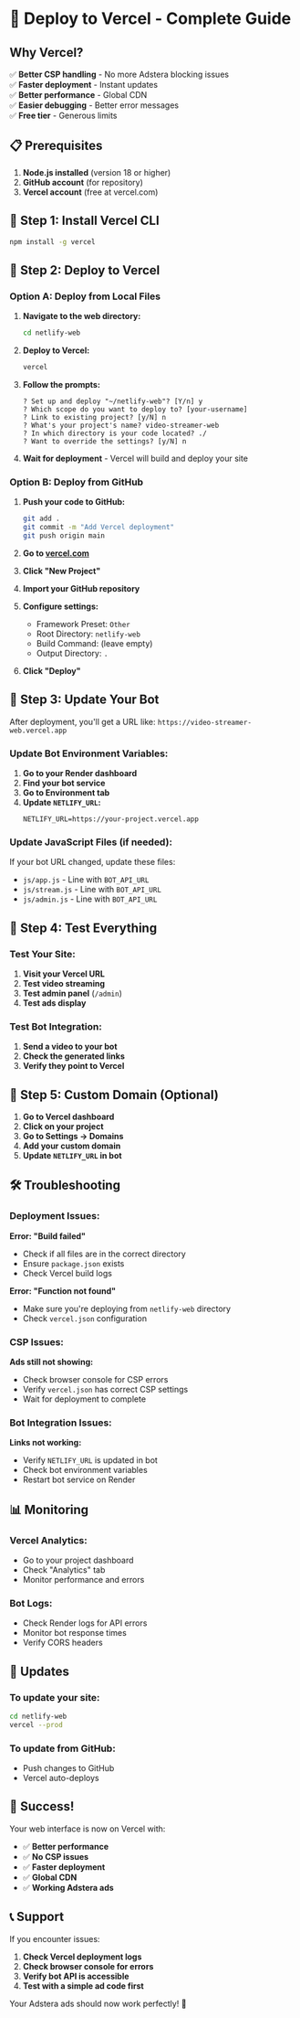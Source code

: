 # 🚀 Deploy to Vercel - Complete Guide

## Why Vercel?

✅ **Better CSP handling** - No more Adstera blocking issues  
✅ **Faster deployment** - Instant updates  
✅ **Better performance** - Global CDN  
✅ **Easier debugging** - Better error messages  
✅ **Free tier** - Generous limits  

## 📋 Prerequisites

1. **Node.js installed** (version 18 or higher)
2. **GitHub account** (for repository)
3. **Vercel account** (free at vercel.com)

## 🔧 Step 1: Install Vercel CLI

```bash
npm install -g vercel
```

## 🚀 Step 2: Deploy to Vercel

### Option A: Deploy from Local Files

1. **Navigate to the web directory:**
   ```bash
   cd netlify-web
   ```

2. **Deploy to Vercel:**
   ```bash
   vercel
   ```

3. **Follow the prompts:**
   ```
   ? Set up and deploy "~/netlify-web"? [Y/n] y
   ? Which scope do you want to deploy to? [your-username]
   ? Link to existing project? [y/N] n
   ? What's your project's name? video-streamer-web
   ? In which directory is your code located? ./
   ? Want to override the settings? [y/N] n
   ```

4. **Wait for deployment** - Vercel will build and deploy your site

### Option B: Deploy from GitHub

1. **Push your code to GitHub:**
   ```bash
   git add .
   git commit -m "Add Vercel deployment"
   git push origin main
   ```

2. **Go to [vercel.com](https://vercel.com)**

3. **Click "New Project"**

4. **Import your GitHub repository**

5. **Configure settings:**
   - Framework Preset: `Other`
   - Root Directory: `netlify-web`
   - Build Command: (leave empty)
   - Output Directory: `.`

6. **Click "Deploy"**

## 🔗 Step 3: Update Your Bot

After deployment, you'll get a URL like: `https://video-streamer-web.vercel.app`

### Update Bot Environment Variables:

1. **Go to your Render dashboard**
2. **Find your bot service**
3. **Go to Environment tab**
4. **Update `NETLIFY_URL`:**
   ```
   NETLIFY_URL=https://your-project.vercel.app
   ```

### Update JavaScript Files (if needed):

If your bot URL changed, update these files:
- `js/app.js` - Line with `BOT_API_URL`
- `js/stream.js` - Line with `BOT_API_URL`  
- `js/admin.js` - Line with `BOT_API_URL`

## 🧪 Step 4: Test Everything

### Test Your Site:
1. **Visit your Vercel URL**
2. **Test video streaming**
3. **Test admin panel** (`/admin`)
4. **Test ads display**

### Test Bot Integration:
1. **Send a video to your bot**
2. **Check the generated links**
3. **Verify they point to Vercel**

## 🔧 Step 5: Custom Domain (Optional)

1. **Go to Vercel dashboard**
2. **Click on your project**
3. **Go to Settings → Domains**
4. **Add your custom domain**
5. **Update `NETLIFY_URL` in bot**

## 🛠️ Troubleshooting

### Deployment Issues:

**Error: "Build failed"**
- Check if all files are in the correct directory
- Ensure `package.json` exists
- Check Vercel build logs

**Error: "Function not found"**
- Make sure you're deploying from `netlify-web` directory
- Check `vercel.json` configuration

### CSP Issues:

**Ads still not showing:**
- Check browser console for CSP errors
- Verify `vercel.json` has correct CSP settings
- Wait for deployment to complete

### Bot Integration Issues:

**Links not working:**
- Verify `NETLIFY_URL` is updated in bot
- Check bot environment variables
- Restart bot service on Render

## 📊 Monitoring

### Vercel Analytics:
- Go to your project dashboard
- Check "Analytics" tab
- Monitor performance and errors

### Bot Logs:
- Check Render logs for API errors
- Monitor bot response times
- Verify CORS headers

## 🔄 Updates

### To update your site:
```bash
cd netlify-web
vercel --prod
```

### To update from GitHub:
- Push changes to GitHub
- Vercel auto-deploys

## 🎉 Success!

Your web interface is now on Vercel with:
- ✅ **Better performance**
- ✅ **No CSP issues**
- ✅ **Faster deployment**
- ✅ **Global CDN**
- ✅ **Working Adstera ads**

## 📞 Support

If you encounter issues:
1. **Check Vercel deployment logs**
2. **Check browser console for errors**
3. **Verify bot API is accessible**
4. **Test with a simple ad code first**

Your Adstera ads should now work perfectly! 🚀 